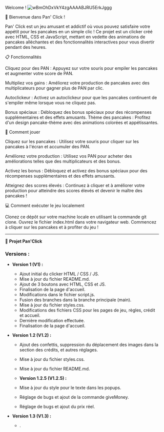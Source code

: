 Welcome !
![wBmOhDxVkY4zgAAAABJRU5ErkJggg](https://github.com/WildCodeSchool-2024-02/JS-RemoteFR-P1-StackQAMP/assets/157009366/77628d34-8c8a-47af-bd3f-e8a2aabcc32f)


🥞 Bienvenue dans Pan' Click !


Pan' Click est un jeu amusant et addictif où vous pouvez satisfaire votre appétit pour les pancakes en un simple clic ! Ce projet est un clicker créé avec HTML, CSS et JavaScript, mettant en vedette des animations de pancakes alléchantes et des fonctionnalités interactives pour vous divertir pendant des heures.


📋 Fonctionnalités


Cliquez pour des PAN : Appuyez sur votre souris pour empiler les pancakes et augmenter votre score de PAN.

Multipliez vos gains : Améliorez votre production de pancakes avec des multiplicateurs pour gagner plus de PAN par clic.

Autoclickeur : Activez un autoclickeur pour que les pancakes continuent de s'empiler même lorsque vous ne cliquez pas.

Bonus spéciaux : Débloquez des bonus spéciaux pour des récompenses supplémentaires et des effets amusants.
Thème des pancakes : Profitez d'un design pancake-thème avec des animations colorées et appétissantes.


🚀 Comment jouer


Cliquez sur les pancakes : Utilisez votre souris pour cliquer sur les pancakes à l'écran et accumuler des PAN.

Améliorez votre production : Utilisez vos PAN pour acheter des améliorations telles que des multiplicateurs et des bonus.

Activez les bonus : Débloquez et activez des bonus spéciaux pour des récompenses supplémentaires et des effets amusants.

Atteignez des scores élevés : Continuez à cliquer et à améliorer votre production pour atteindre des scores élevés et devenir le maître des pancakes !


💻 Comment exécuter le jeu localement


Clonez ce dépôt sur votre machine locale en utilisant la commande git clone.
Ouvrez le fichier index.html dans votre navigateur web.
Commencez à cliquer sur les pancakes et à profiter du jeu !

---------------------------------------------------------------------------------------------------------------------------------------------------------------------------------------
🚀 **Projet Pan'Click**

### Versions :
- **Version 1 (V1) :**
  - Ajout initial du clicker HTML / CSS / JS.
  - Mise à jour du fichier README.md.
  - Ajout de 3 boutons avec HTML, CSS et JS.
  - Finalisation de la page d'accueil.
  - Modifications dans le fichier script.js.
  - Fusion des branches dans la branche principale (main).
  - Mise à jour du fichier styles.css.
  - Modifications des fichiers CSS pour les pages de jeu, règles, crédit et accueil.
  - Dernière modification effectuée.
  - Finalisation de la page d'accueil.

- **Version 1.2 (V1.2) :**
  - Ajout des confettis, suppression du déplacement des images dans la section des crédits, et autres réglages.
  - Mise à jour du fichier styles.css.
  - Mise à jour du fichier README.md.
 
  - **Version 1.2.5 (V1.2.5) :**
  - Mise à jour du style pour le texte dans les popups.
  - Réglage de bugs et ajout de la commande giveMoney.
  - Réglage de bugs et ajout du prix réel.

- **Version 1.3 (V1.3) :**
  - .



